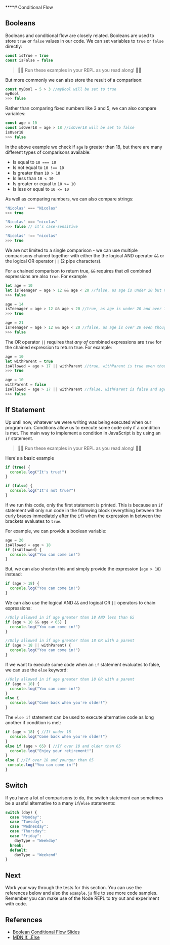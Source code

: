 ****# Conditional Flow

## Booleans 
Booleans and conditional flow are closely related. Booleans are used to store `true` or `false` values in our code. We can set variables to `true` or `false` directly:

```javascript
const isTrue = true
const isFalse = false
```

> 👨‍💻 Run these examples in your REPL as you read along! 👨‍💻

But more commonly we can also store the result of a comparison:

```javascript
const myBool = 5 > 3 //myBool will be set to true
myBool
>>> false
```

Rather than comparing fixed numbers like 3 and 5, we can also compare variables:

```javascript
const age = 10
const isOver18 = age > 18 //isOver18 will be set to false
isOver18
>>> false
```

In the above example we check if `age` is greater than 18, but there are many different types of comparisons available:

* Is equal to `10 === 10`
* Is not equal to `10 !== 10`
* Is greater than `10 > 10`
* Is less than `10 < 10`
* Is greater or equal to `10 >= 10` 
* Is less or equal to `10 <= 10`

As well as comparing numbers, we can also compare strings:

```javascript
"Nicolas" === "Nicolas"
>>> true
```

```javascript
"Nicolas" === "nicolas"
>>> false // it’s case-sensitive
```

```javascript
"Nicolas" !== "nicolas"
>>> true 
```

We are not limited to a single comparison - we can use multiple comparisons chained together with either the the logical AND operator `&&` or the logical OR operator `||` (2 pipe characters). 

For a chained comparison to return true, `&&` requires that *all* combined expressions are also `true`. For example

```javascript
let age = 10
let isTeenager = age > 12 && age < 20 //false, as age is under 20 but not over 12
>>> false
```

```javascript
age = 14
isTeenager = age > 12 && age < 20 //true, as age is under 20 and over 12
>>> true
```

```javascript
age = 21
isTeenager = age > 12 && age < 20 //false, as age is over 20 even though greater than 12
>>> false
```

The OR operator `||` requires that *any of* combined expressions are `true` for the chained expression to return true. For example:

```javascript
age = 10
let withParent = true
isAllowed = age > 17 || withParent //true, withParent is true even though age>17 is false
>>> true
```

```javascript
age = 10
withParent = false
isAllowed = age > 17 || withParent //false, withParent is false and age>17 is false
>>> false
```

## If Statement
Up until now, whatever we were writing was being executed when our program ran. Conditions allow us to execute some code only if a condition is met. The main way to implement a condition in JavaScript is by using an `if` statement. 

> 👨‍💻 Run these examples in your REPL as you read along! 👨‍💻

Here's a basic example

```javascript
if (true) {
  console.log("It's true!")
} 

if (false) {
  console.log("It's not true?")
} 
```

If we run this code, only the first statement is printed. This is because an `if` statement will only run code in the following block (everything between the curly braces immediately after the `if`) when the expression in between the brackets evaluates to `true`. 

For example, we can provide a boolean variable:

```javascript
age = 20
isAllowed = age > 18
if (isAllowed) {
  console.log("You can come in!")
}
```

But, we can also shorten this and simply provide the expression (`age > 18`) instead:

```javascript
if (age > 18) {
  console.log("You can come in!")
}
```

We can also use the logical AND `&&` and logical OR `||` operators to chain expressions:

```javascript
//Only allowed in if age greater than 18 AND less than 65
if (age > 18 && age < 65) {
  console.log("You can come in!")
}
```

```javascript
//Only allowed in if age greater than 18 OR with a parent
if (age > 18 || withParent) {
  console.log("You can come in!")
}
```

If we want to execute some code when an `if` statement evaluates to false, we can use the `else` keyword:

```javascript
//Only allowed in if age greater than 18 OR with a parent
if (age > 18) {
  console.log("You can come in!")
}
else {
  console.log("Come back when you're older!")
}
```

The `else if` statement can be used to execute alternative code as long another if condition is met:

```javascript
if (age < 18) { //If under 18
  console.log("Come back when you're older!")
}
else if (age > 65) { //If over 18 and older than 65
  console.log("Enjoy your retirement!")
}
else { //If over 18 and younger than 65
 console.log("You can come in!")
}
```

## Switch

If you have a lot of comparisons to do, the switch statement can sometimes be a useful alternative to a many `if`/`else` statements:

```javascript
switch (day) {
  case "Monday":
  case "Tuesday":
  case "Wednesday":
  case "Thursday":
  case "Friday":
    dayType = "Weekday"
  break;
  default:
    dayType = "Weekend"
}
```

## Next
Work your way through the tests for this section. You can use the references below and also
the `example.js` file to see more code samples. Remember you can make use of the Node REPL 
to try out and experiment with code.

## References
* [Boolean Conditional Flow Slides](https://docs.google.com/presentation/d/17YZv-apFaaFM0ICtIwZN2moSpKtS4-Mq-heCy6L7kxo/edit#slide=id.gd46f8ee6d4_0_8)
* [MDN If...Else](https://developer.mozilla.org/en-US/docs/Web/JavaScript/Reference/Statements/if...else)